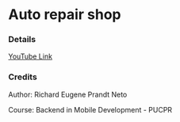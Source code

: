 # Auto repair shop

### Details
[YouTube Link](https://youtu.be/ozQrP2vOCMI)

### Credits
Author: Richard Eugene Prandt Neto

Course: Backend in Mobile Development - PUCPR